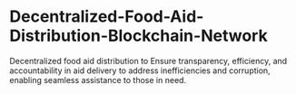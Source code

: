 # Decentralized-Food-Aid-Distribution-Blockchain-Network
Decentralized food aid distribution to Ensure transparency, efficiency, and accountability in aid delivery to address inefficiencies and corruption, enabling seamless assistance to those in need.
